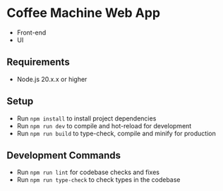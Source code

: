# Coffee Machine Web App
- Front-end
- UI

## Requirements
- Node.js 20.x.x or higher

## Setup
- Run `npm install` to install project dependencies
- Run `npm run dev` to compile and hot-reload for development
- Run `npm run build` to type-check, compile and minify for production

## Development Commands
- Run `npm run lint` for codebase checks and fixes
- Run `npm run type-check` to check types in the codebase
